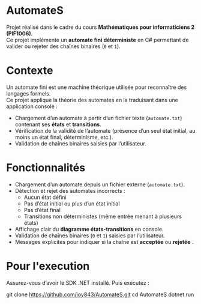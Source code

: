 # AutomateS

Projet réalisé dans le cadre du cours **Mathématiques pour informaticiens 2 (PIF1006)**.  
Ce projet implémente un **automate fini déterministe** en C# permettant de valider ou rejeter des chaînes binaires (`0` et `1`).

# Contexte

Un automate fini est une machine théorique utilisée pour reconnaître des langages formels.  
Ce projet applique la théorie des automates en la traduisant dans une application console :  
- Chargement d’un automate à partir d’un fichier texte (`automate.txt`) contenant ses **états** et **transitions**.  
- Vérification de la validité de l’automate (présence d’un seul état initial, au moins un état final, déterminisme, etc.).  
- Validation de chaînes binaires saisies par l’utilisateur.  

# Fonctionnalités

- Chargement d’un automate depuis un fichier externe (`automate.txt`).  
- Détection et rejet des automates incorrects :  
  - Aucun état défini  
  - Pas d’état initial ou plus d’un état initial  
  - Pas d’état final  
  - Transitions non déterministes (même entrée menant à plusieurs états)  
- Affichage clair du **diagramme états-transitions** en console.  
- Validation de chaînes binaires (`0` et `1`) saisies par l’utilisateur.  
- Messages explicites pour indiquer si la chaîne est **acceptée** ou **rejetée** .

# Pour l'execution

Assurez-vous d’avoir le SDK .NET installé. Puis exécutez :

git clone https://github.com/joy843/AutomateS.git
cd AutomateS
dotnet run 
